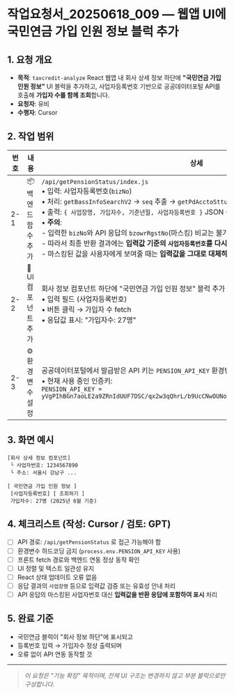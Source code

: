 # 작업요청서\_20250618\_009 — 웹앱 UI에 국민연금 가입 인원 정보 블럭 추가

## 1. 요청 개요

* **목적**: `taxcredit-analyze` React 웹앱 내 회사 상세 정보 하단에 **"국민연금 가입 인원 정보"** UI 블럭을 추가하고, 사업자등록번호 기반으로 공공데이터포털 API를 호출해 **가입자 수를 함께 조회**합니다.
* **요청자**: 유비
* **수행자**: Cursor

## 2. 작업 범위

| 번호  | 내용            | 상세                                                                                                                                                                                                                                                                                                                                                                          |
| --- | ------------- | --------------------------------------------------------------------------------------------------------------------------------------------------------------------------------------------------------------------------------------------------------------------------------------------------------------------------------------------------------------------------- |
| 2-1 | 📦 백엔드 함수 추가  | `/api/getPensionStatus/index.js`<br>• 입력: 사업자등록번호(`bizNo`)<br>• 처리: `getBassInfoSearchV2` → `seq` 추출 → `getPdAcctoSttusInfoSearchV2`로 가입자수 조회<br>• 출력: `{ 사업장명, 가입자수, 기준년월, 사업자등록번호 }` JSON 응답<br>• **주의**:<br>  - 입력한 `bizNo`와 API 응답의 `bzowrRgstNo`(마스킹) 비교는 불가함<br>  - 따라서 최종 반환 결과에는 **입력값 기준의 `사업자등록번호`를 다시 포함하여 응답**<br>  - 마스킹된 값을 사용자에게 보여줄 때는 **입력값을 그대로 대체하여 사용** |
| 2-2 | 🧱 UI 컴포넌트 추가 | 회사 정보 컴포넌트 하단에 "국민연금 가입 인원 정보" 블럭 추가<br>• 입력 필드 (사업자등록번호)<br>• 버튼 클릭 → 가입자 수 fetch<br>• 응답값 표시: "가입자수: 27명"                                                                                                                                                                                                                                                                 |
| 2-3 | ⚙️ 환경변수 설정    | 공공데이터포털에서 발급받은 API 키는 `PENSION_API_KEY` 환경변수로 설정<br>• 현재 사용 중인 인증키:<br>`PENSION_API_KEY = yVgPIhBGn7aoLE2a9ZRnIdUUF7DSC/qx2w3qQhrL/b9UcCNwOUNowpvBsAsk9QXsilv2g9AsB6JvMRYiBOAhg==`                                                                                                                                                                                          |

## 3. 화면 예시

```
[회사 상세 정보 컴포넌트]
 └ 사업자번호: 1234567890
 └ 주소: 서울시 강남구 ...

[ 국민연금 가입 인원 정보 ]
 [사업자등록번호] [ 조회하기 ]
 가입자수: 27명 (2025년 6월 기준)
```

## 4. 체크리스트 (작성: Cursor / 검토: GPT)

* [ ] API 경로: `/api/getPensionStatus` 로 접근 가능해야 함
* [ ] 환경변수 하드코딩 금지 (`process.env.PENSION_API_KEY` 사용)
* [ ] 프론트 fetch 경로와 백엔드 연동 정상 동작 확인
* [ ] UI 정렬 및 텍스트 일관성 유지
* [ ] React 상태 업데이트 오류 없음
* [ ] 응답 결과의 `사업장명` 등으로 입력값 검증 또는 유효성 안내 처리
* [ ] API 응답의 마스킹된 사업자번호 대신 **입력값을 반환 응답에 포함하여 표시** 처리

## 5. 완료 기준

* 국민연금 블럭이 "회사 정보 하단"에 표시되고
* 등록번호 입력 → 가입자수 정상 출력되며
* 오류 없이 API 연동 동작할 것

---

> *이 요청은 "기능 확장" 목적이며, 전체 UI 구조는 변경하지 않고 부분 블럭으로만 구성합니다.*
